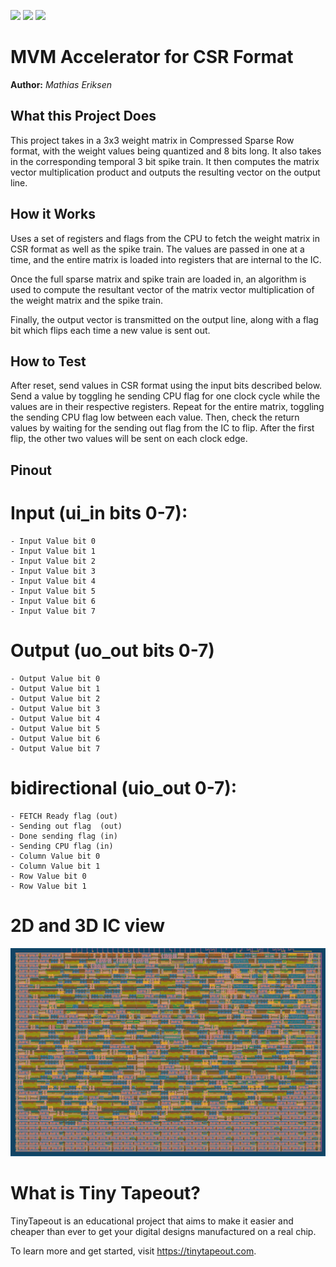 ![](../../workflows/gds/badge.svg) ![](../../workflows/docs/badge.svg) ![](../../workflows/test/badge.svg)


MVM Accelerator for CSR Format
==============================
**Author:** *Mathias Eriksen*

## What this Project Does

This project takes in a 3x3 weight matrix in Compressed Sparse Row format,
with the weight values being quantized and 8 bits long. It also takes in the corresponding
temporal 3 bit spike train. It then computes the matrix vector multiplication
product and outputs the resulting vector on the output line.

## How it Works

Uses a set of registers and flags from the CPU to fetch the weight matrix in CSR format 
as well as the spike train. The values are passed in one at a time, and the entire matrix
is loaded into registers that are internal to the IC.

Once the full sparse matrix and spike train are loaded in, an algorithm is used to compute
the resultant vector of the matrix vector multiplication of the weight matrix and the spike train.

Finally, the output vector is transmitted on the output line, along with a flag bit which flips
each time a new value is sent out.

## How to Test

After reset, send values in CSR format using the input bits described below. Send a value by toggling
he sending CPU flag for one clock cycle while the values are in their respective registers. Repeat
for the entire matrix, toggling the sending CPU flag low between each value. Then, check the return
values by waiting for the sending out flag from the IC to flip. After the first flip, the other
two values will be sent on each clock edge. 

## Pinout

# Input (ui_in bits 0-7):  
    - Input Value bit 0             
    - Input Value bit 1
    - Input Value bit 2
    - Input Value bit 3
    - Input Value bit 4
    - Input Value bit 5
    - Input Value bit 6
    - Input Value bit 7
# Output (uo_out bits 0-7)
    - Output Value bit 0
    - Output Value bit 1 
    - Output Value bit 2
    - Output Value bit 3
    - Output Value bit 4
    - Output Value bit 5
    - Output Value bit 6
    - Output Value bit 7
# bidirectional (uio_out 0-7):
    - FETCH Ready flag (out)
    - Sending out flag  (out)
    - Done sending flag (in)
    - Sending CPU flag (in)
    - Column Value bit 0
    - Column Value bit 1
    - Row Value bit 0
    - Row Value bit 1

# 2D and 3D IC view

![2D](Images/ICView.png)

# What is Tiny Tapeout?

TinyTapeout is an educational project that aims to make it easier and cheaper than ever to get your digital designs manufactured on a real chip.

To learn more and get started, visit https://tinytapeout.com.
